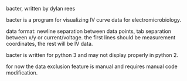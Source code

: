 bacter, written by dylan rees

bacter is a program for visualizing IV curve data for electromicrobiology.

data format:
newline separation between data points,
tab separation between x/y or current/voltage.
the first lines should be measurement coordinates,
the rest will be IV data.

bacter is written for python 3 and may not display
properly in python 2.

for now the data exclusion feature is manual and requires manual code modification.

